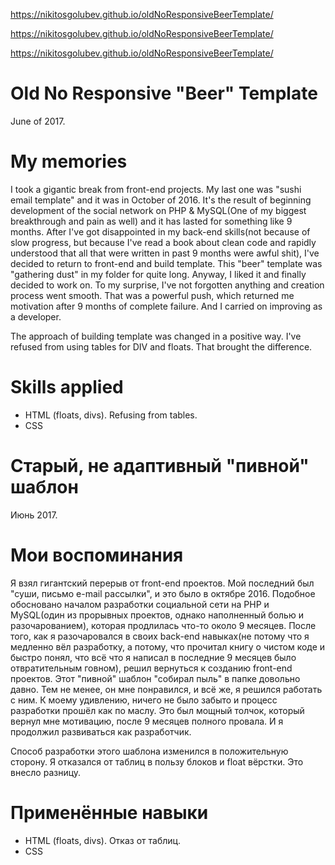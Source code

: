 https://nikitosgolubev.github.io/oldNoResponsiveBeerTemplate/

https://nikitosgolubev.github.io/oldNoResponsiveBeerTemplate/

https://nikitosgolubev.github.io/oldNoResponsiveBeerTemplate/

# Old No Responsive "Beer" Template
June of 2017.

# My memories
I took a gigantic break from front-end projects. My last one was "sushi email template" and it was in October of 2016. It's the result  of beginning development of the social network on PHP & MySQL(One of my biggest breakthrough and pain as well) and it has lasted for something like 9 months. After I've got disappointed in my back-end skills(not because of slow progress, but because I've read a book about clean code and rapidly understood that all that were written in past 9 months were awful shit), I've decided to return to front-end and build template. This "beer" template was "gathering dust" in my folder for quite long. Anyway, I liked it and finally decided to work on. To my surprise, I've not forgotten anything and creation process went smooth. That was a powerful push, which returned me motivation after 9 months of complete failure. And I carried on improving as a developer.

The approach of building template was changed in a positive way. I've refused from using tables for DIV and floats. That brought the difference.

# Skills applied
- HTML (floats, divs). Refusing from tables.
- CSS

# Старый, не адаптивный "пивной" шаблон
Июнь 2017.

# Мои воспоминания
Я взял гигантский перерыв от front-end проектов. Мой последний был "суши, письмо e-mail рассылки", и это было в октябре 2016. Подобное обосновано началом разработки социальной сети на PHP и MySQL(один из прорывных проектов, однако наполненный болью и разочарованием), которая продлилась что-то около 9 месяцев. После того, как я разочаровался в своих back-end навыках(не потому что я медленно вёл разработку, а потому, что прочитал книгу о чистом коде и быстро понял, что всё что я написал в последние 9 месяцев было отвратительным говном), решил вернуться к созданию front-end проектов. Этот "пивной" шаблон "собирал пыль" в папке довольно давно. Тем не менее, он мне понравился, и всё же, я решился работать с ним. К моему удивлению, ничего не было забыто и процесс разработки прошёл как по маслу. Это был мощный толчок, который вернул мне мотивацию, после 9 месяцев полного провала. И я продолжил развиваться как разработчик.

Способ разработки этого шаблона изменился в положительную сторону. Я отказался от таблиц в пользу блоков и float вёрстки. Это внесло разницу.

# Применённые навыки
- HTML (floats, divs). Отказ от таблиц.
- CSS
